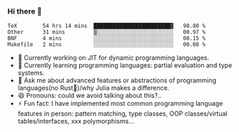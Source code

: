 
### Hi there 👋

<!--START_SECTION:waka-->
```text
TeX        54 hrs 14 mins  ████████████████████████▓   98.80 % 
Other      31 mins         ▒░░░░░░░░░░░░░░░░░░░░░░░░   00.97 % 
BNF        4 mins          ░░░░░░░░░░░░░░░░░░░░░░░░░   00.15 % 
Makefile   2 mins          ░░░░░░░░░░░░░░░░░░░░░░░░░   00.08 % 
```
<!--END_SECTION:waka-->

- 🔭 Currently working on JIT for dynamic programming languages.
- 🌱 Currently learning programming languages: partial evaluation and type systems.
- 💬 Ask me about advanced features or abstractions of programming languages(no Rust🤔)/why Julia makes a difference.
- 😄 Pronouns: could we avoid talking about this?..
- ⚡ Fun fact: I have implemented most common programming language features in person: pattern matching, type classes, OOP classes/virtual tables/interfaces, xxx polymorphisms...

<!--
**thautwarm/thautwarm** is a ✨ _special_ ✨ repository because its `README.md` (this file) appears on your GitHub profile.

Here are some ideas to get you started:

- 🔭 I’m currently working on ...
- 🌱 I’m currently learning ...
- 👯 I’m looking to collaborate on ...
- 🤔 I’m looking for help with ...
- 💬 Ask me about ...
- 📫 How to reach me: ...
- 😄 Pronouns: ...
- ⚡ Fun fact: ...
-->
